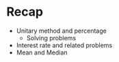 # Recap

- Unitary method and percentage
  - Solving problems
- Interest rate and related problems
- Mean and Median

